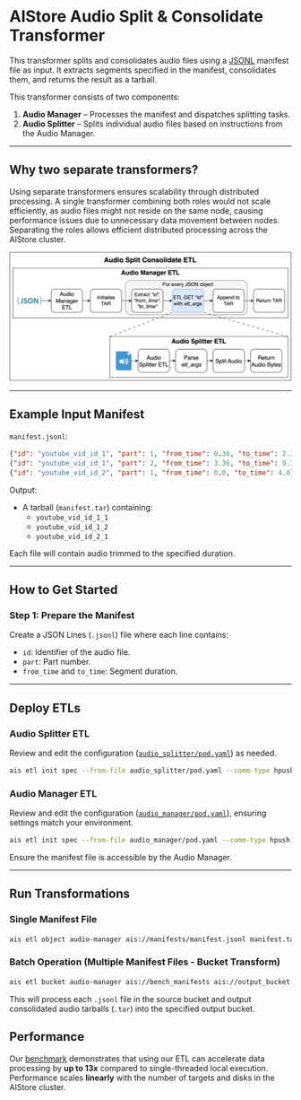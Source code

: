 # AIStore Audio Split & Consolidate Transformer

This transformer splits and consolidates audio files using a [JSONL](https://jsonlines.org/) manifest file as input. It extracts segments specified in the manifest, consolidates them, and returns the result as a tarball.

This transformer consists of two components:

1. **Audio Manager** – Processes the manifest and dispatches splitting tasks.
2. **Audio Splitter** – Splits individual audio files based on instructions from the Audio Manager.

---

## Why two separate transformers?

Using separate transformers ensures scalability through distributed processing. A single transformer combining both roles would not scale efficiently, as audio files might not reside on the same node, causing performance issues due to unnecessary data movement between nodes. Separating the roles allows efficient distributed processing across the AIStore cluster.

![Audio Split Consolidate Overview](audio_split_consolidate_diagram.png)

---

## Example Input Manifest

`manifest.jsonl`:
```json
{"id": "youtube_vid_id_1", "part": 1, "from_time": 0.36, "to_time": 2.36}
{"id": "youtube_vid_id_1", "part": 2, "from_time": 3.36, "to_time": 9.36}
{"id": "youtube_vid_id_2", "part": 1, "from_time": 0.0, "to_time": 4.0}
```

Output:
- A tarball (`manifest.tar`) containing:
  - `youtube_vid_id_1_1`
  - `youtube_vid_id_1_2`
  - `youtube_vid_id_2_1`

Each file will contain audio trimmed to the specified duration.

---

## How to Get Started

### Step 1: Prepare the Manifest

Create a JSON Lines (`.jsonl`) file where each line contains:
- `id`: Identifier of the audio file.
- `part`: Part number.
- `from_time` and `to_time`: Segment duration.

---

## Deploy ETLs

### Audio Splitter ETL

Review and edit the configuration ([`audio_splitter/pod.yaml`](audio_splitter/pod.yaml)) as needed.

```bash
ais etl init spec --from-file audio_splitter/pod.yaml --comm-type hpush --name audio-splitter
```

### Audio Manager ETL

Review and edit the configuration ([`audio_manager/pod.yaml`](audio_manager/pod.yaml)), ensuring settings match your environment.

```bash
ais etl init spec --from-file audio_manager/pod.yaml --comm-type hpush --name audio-manager
```

Ensure the manifest file is accessible by the Audio Manager.

---

## Run Transformations

### Single Manifest File

```bash
ais etl object audio-manager ais://manifests/manifest.jsonl manifest.tar
```

### Batch Operation (Multiple Manifest Files - Bucket Transform)

```bash
ais etl bucket audio-manager ais://bench_manifests ais://output_bucket --ext "{jsonl:tar}"
```

This will process each `.jsonl` file in the source bucket and output consolidated audio tarballs (`.tar`) into the specified output bucket.


## Performance  

Our [benchmark](../../benchmarks/audio_split_consolidate.py) demonstrates that using our ETL can accelerate data processing by **up to 13x** compared to single-threaded local execution. Performance scales **linearly** with the number of targets and disks in the AIStore cluster.